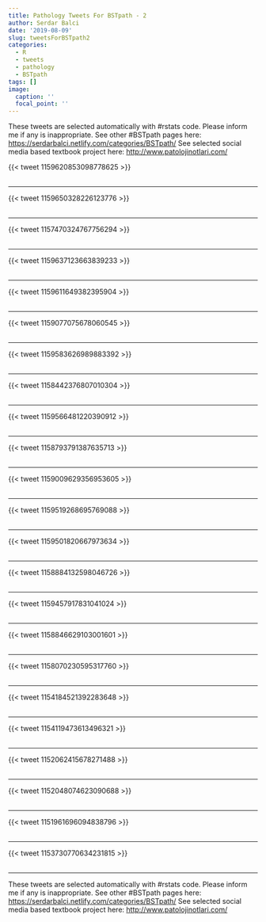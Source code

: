 ```yaml
---
title: Pathology Tweets For BSTpath - 2
author: Serdar Balci
date: '2019-08-09'
slug: tweetsForBSTpath2
categories:
  - R
  - tweets
  - pathology
  - BSTpath
tags: []
image:
  caption: ''
  focal_point: ''
---
```



These tweets are selected automatically with #rstats code. Please inform me if any is inappropriate.
See other #BSTpath pages here: https://serdarbalci.netlify.com/categories/BSTpath/ 
See selected social media based textbook project here: http://www.patolojinotlari.com/

{{< tweet 1159620853098778625 >}}
<br>
<br>
<hr>
{{< tweet 1159650328226123776 >}}
<br>
<br>
<hr>
{{< tweet 1157470324767756294 >}}
<br>
<br>
<hr>
{{< tweet 1159637123663839233 >}}
<br>
<br>
<hr>
{{< tweet 1159611649382395904 >}}
<br>
<br>
<hr>
{{< tweet 1159077075678060545 >}}
<br>
<br>
<hr>
{{< tweet 1159583626989883392 >}}
<br>
<br>
<hr>
{{< tweet 1158442376807010304 >}}
<br>
<br>
<hr>
{{< tweet 1159566481220390912 >}}
<br>
<br>
<hr>
{{< tweet 1158793791387635713 >}}
<br>
<br>
<hr>
{{< tweet 1159009629356953605 >}}
<br>
<br>
<hr>
{{< tweet 1159519268695769088 >}}
<br>
<br>
<hr>
{{< tweet 1159501820667973634 >}}
<br>
<br>
<hr>
{{< tweet 1158884132598046726 >}}
<br>
<br>
<hr>
{{< tweet 1159457917831041024 >}}
<br>
<br>
<hr>
{{< tweet 1158846629103001601 >}}
<br>
<br>
<hr>
{{< tweet 1158070230595317760 >}}
<br>
<br>
<hr>
{{< tweet 1154184521392283648 >}}
<br>
<br>
<hr>
{{< tweet 1154119473613496321 >}}
<br>
<br>
<hr>
{{< tweet 1152062415678271488 >}}
<br>
<br>
<hr>
{{< tweet 1152048074623090688 >}}
<br>
<br>
<hr>
{{< tweet 1151961696094838796 >}}
<br>
<br>
<hr>
{{< tweet 1153730770634231815 >}}
<br>
<br>
<hr>


These tweets are selected automatically with #rstats code. Please inform me if any is inappropriate.
See other #BSTpath pages here: https://serdarbalci.netlify.com/categories/BSTpath/ 
See selected social media based textbook project here: http://www.patolojinotlari.com/
